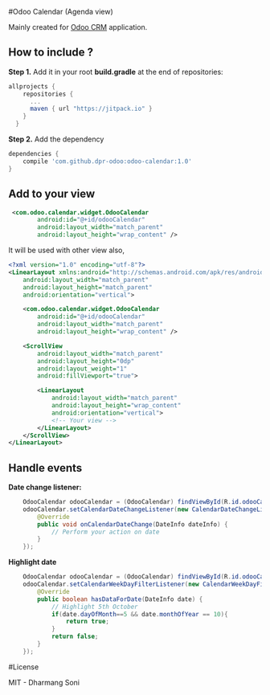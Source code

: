 #Odoo Calendar (Agenda view)

Mainly created for [Odoo CRM](https://github.com/Odoo-mobile/crm) application.
 
How to include ?
----------------

**Step 1.** Add it in your root **build.gradle** at the end of repositories:

```gradle
allprojects {
    repositories {
      ...
      maven { url "https://jitpack.io" }
    }
  }
```

**Step 2.** Add the dependency


```gradle
dependencies {
    compile 'com.github.dpr-odoo:odoo-calendar:1.0'
}
```

Add to your view
----------------

```xml
 <com.odoo.calendar.widget.OdooCalendar
        android:id="@+id/odooCalendar"
        android:layout_width="match_parent"
        android:layout_height="wrap_content" />
```

It will be used with other view also,

```xml
<?xml version="1.0" encoding="utf-8"?>
<LinearLayout xmlns:android="http://schemas.android.com/apk/res/android"
    android:layout_width="match_parent"
    android:layout_height="match_parent"
    android:orientation="vertical">

    <com.odoo.calendar.widget.OdooCalendar
        android:id="@+id/odooCalendar"
        android:layout_width="match_parent"
        android:layout_height="wrap_content" />

    <ScrollView
        android:layout_width="match_parent"
        android:layout_height="0dp"
        android:layout_weight="1"
        android:fillViewport="true">

        <LinearLayout
            android:layout_width="match_parent"
            android:layout_height="wrap_content"
            android:orientation="vertical">
            <!-- Your view -->
        </LinearLayout>
    </ScrollView>
</LinearLayout>

```

Handle events
-------------

**Date change listener:**

```java
    OdooCalendar odooCalendar = (OdooCalendar) findViewById(R.id.odooCalendar);
    odooCalendar.setCalendarDateChangeListener(new CalendarDateChangeListener() {
        @Override
        public void onCalendarDateChange(DateInfo dateInfo) {
            // Perform your action on date
        }
    });
```

**Highlight date**

```java
    OdooCalendar odooCalendar = (OdooCalendar) findViewById(R.id.odooCalendar);
    odooCalendar.setCalendarWeekDayFilterListener(new CalendarWeekDayFilterListener() {
        @Override
        public boolean hasDataForDate(DateInfo date) {
            // Highlight 5th October
            if(date.dayOfMonth==5 && date.monthOfYear == 10){
                return true;
            }
            return false;
        }
    });
```

#License

MIT - Dharmang Soni

